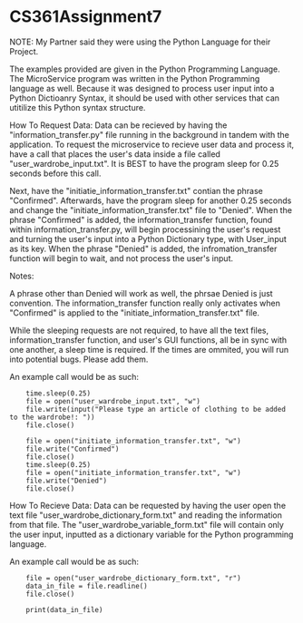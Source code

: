 # CS361Assignment7

NOTE: My Partner said they were using the Python Language for their Project. 

The examples provided are given in the Python Programming Language. The MicroService program was written in the Python Programming language as well. Because it was designed to process user input into a Python Dictioanry Syntax, it should be used with other services that can utitilize this Python syntax structure. 

How To Request Data: Data can be recieved by having the "information_transfer.py" file running in the background in tandem with the application. 
To request the microservice to recieve user data and process it, have a call that places the user's data inside a file called "user_wardrobe_input.txt". It is BEST to have the program sleep for 0.25 seconds before this call.

Next, have the "initiatie_information_transfer.txt" contian the phrase "Confirmed". 
Afterwards, have the program sleep for another 0.25 seconds and change the "initiate_information_transfer.txt" file to "Denied".
When the phrase "Confirmed" is added, the information_transfer function, found within information_transfer.py, will begin processining the user's request and turning the user's input into a Python Dictionary type, with User_input as its key. 
When the phrase "Denied" is added, the infromation_transfer function will begin to wait, and not process the user's input. 

Notes: 

A phrase other than Denied will work as well, the phrsae Denied is just convention. The information_transfer function really only activates when "Confirmed" is applied to the "initiate_information_transfer.txt" file. 

While the sleeping requests are not required, to have all the text files, information_transfer function, and user's GUI functions, all be in sync with one another, a sleep time is required. If the times are ommited, you will run into potential bugs. Please add them.  

An example call would be as such: 
        
        time.sleep(0.25)
        file = open("user_wardrobe_input.txt", "w")
        file.write(input("Please type an article of clothing to be added to the wardrobe!: "))
        file.close() 

        file = open("initiate_information_transfer.txt", "w")
        file.write("Confirmed")
        file.close() 
        time.sleep(0.25)
        file = open("initiate_information_transfer.txt", "w")
        file.write("Denied")
        file.close() 



How To Recieve Data: Data can be requested by having the user open the text file "user_wardrobe_dictionary_form.txt" and reading the information from that file. The "user_wardrobe_variable_form.txt" file will contain only the user input, inputted as a dictionary variable for the Python programming language.

An example call would be as such: 

        file = open("user_wardrobe_dictionary_form.txt", "r")
        data_in_file = file.readline()
        file.close()

        print(data_in_file)
  

